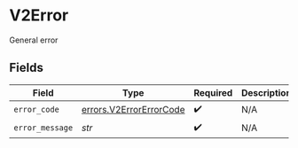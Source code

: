 # V2Error

General error


## Fields

| Field                                                              | Type                                                               | Required                                                           | Description                                                        |
| ------------------------------------------------------------------ | ------------------------------------------------------------------ | ------------------------------------------------------------------ | ------------------------------------------------------------------ |
| `error_code`                                                       | [errors.V2ErrorErrorCode](../../models/errors/v2errorerrorcode.md) | :heavy_check_mark:                                                 | N/A                                                                |
| `error_message`                                                    | *str*                                                              | :heavy_check_mark:                                                 | N/A                                                                |